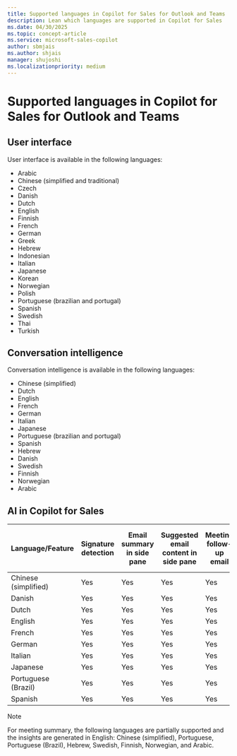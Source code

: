 ```yaml
---
title: Supported languages in Copilot for Sales for Outlook and Teams
description: Lean which languages are supported in Copilot for Sales
ms.date: 04/30/2025
ms.topic: concept-article
ms.service: microsoft-sales-copilot
author: sbmjais
ms.author: shjais
manager: shujoshi
ms.localizationpriority: medium
---
```


# Supported languages in Copilot for Sales for Outlook and Teams 

## User interface

User interface is available in the following languages:

- Arabic
- Chinese (simplified and traditional)
- Czech
- Danish
- Dutch
- English
- Finnish
- French
- German
- Greek
- Hebrew
- Indonesian
- Italian
- Japanese
- Korean
- Norwegian
- Polish
- Portuguese (brazilian and portugal)
- Spanish
- Swedish
- Thai
- Turkish

## Conversation intelligence

Conversation intelligence is available in the following languages:

- Chinese (simplified)
- Dutch
- English
- French
- German
- Italian
- Japanese
- Portuguese (brazilian and portugal)
- Spanish
- Hebrew
- Danish
- Swedish
- Finnish
- Norwegian
- Arabic

## AI in Copilot for Sales

| Language/Feature  | Signature detection | Email summary in side pane | Suggested email content in side pane | Meeting follow-up email | Opportunity summary | Combined Copilot experience in Outlook | Meeting summary in Teams (SCI) | Post-meeting summary in Teams recap |
|-----------|-----------|-----------|-----------|-----------|-----------|-----------|-----------|------|
| Chinese (simplified)| Yes | Yes | Yes | Yes | Yes | Yes | No  | No  |
| Danish              | Yes | Yes | Yes | Yes | Yes | Yes | Yes | Yes |
| Dutch               | Yes | Yes | Yes | Yes | Yes | Yes | Yes | Yes |
| English             | Yes | Yes | Yes | Yes | Yes | Yes | Yes | Yes |
| French              | Yes | Yes | Yes | Yes | Yes | Yes | Yes | Yes |
| German              | Yes | Yes | Yes | Yes | Yes | Yes | Yes | Yes |
| Italian             | Yes | Yes | Yes | Yes | Yes | Yes | Yes | Yes |
| Japanese            | Yes | Yes | Yes | Yes | Yes | Yes | Yes | Yes |
| Portuguese (Brazil) | Yes | Yes | Yes | Yes | Yes | Yes | Yes  | Yes  |
| Spanish             | Yes | Yes | Yes | Yes | Yes | Yes | Yes | Yes |

> [!NOTE]
> For meeting summary, the following languages are partially supported and the insights are generated in English: Chinese (simplified), Portuguese, Portuguese (Brazil), Hebrew, Swedish, Finnish, Norwegian, and Arabic.
